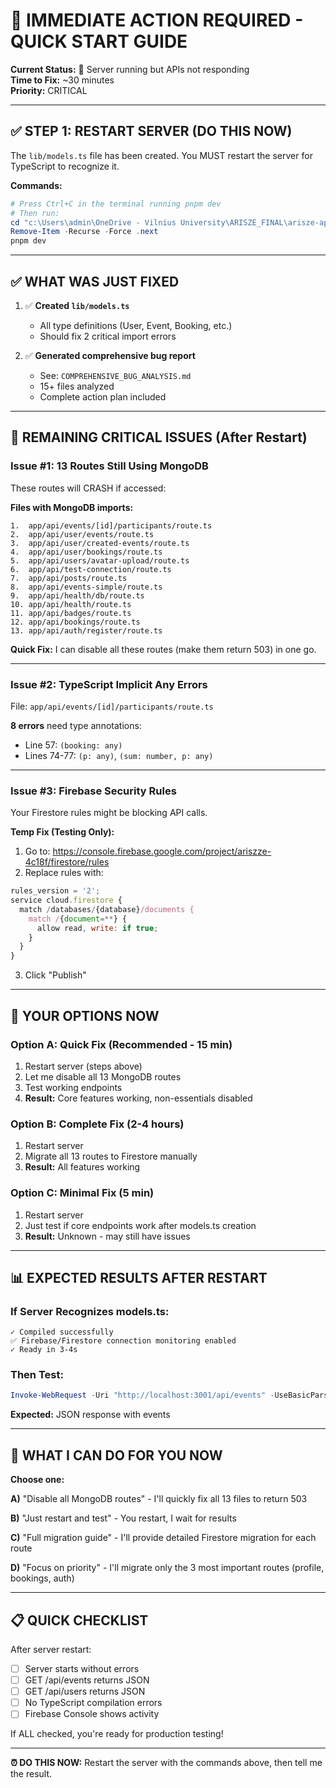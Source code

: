 # 🚨 IMMEDIATE ACTION REQUIRED - QUICK START GUIDE

**Current Status:** 🔴 Server running but APIs not responding  
**Time to Fix:** ~30 minutes  
**Priority:** CRITICAL

---

## ✅ STEP 1: RESTART SERVER (DO THIS NOW)

The `lib/models.ts` file has been created. You MUST restart the server for TypeScript to recognize it.

**Commands:**
```powershell
# Press Ctrl+C in the terminal running pnpm dev
# Then run:
cd "c:\Users\admin\OneDrive - Vilnius University\ARISZE_FINAL\arisze-app"
Remove-Item -Recurse -Force .next
pnpm dev
```

---

## ✅ WHAT WAS JUST FIXED

1. ✅ **Created `lib/models.ts`**
   - All type definitions (User, Event, Booking, etc.)
   - Should fix 2 critical import errors
   
2. ✅ **Generated comprehensive bug report**
   - See: `COMPREHENSIVE_BUG_ANALYSIS.md`
   - 15+ files analyzed
   - Complete action plan included

---

## 🔴 REMAINING CRITICAL ISSUES (After Restart)

### Issue #1: 13 Routes Still Using MongoDB
These routes will CRASH if accessed:

**Files with MongoDB imports:**
```
1.  app/api/events/[id]/participants/route.ts
2.  app/api/user/events/route.ts
3.  app/api/user/created-events/route.ts
4.  app/api/user/bookings/route.ts
5.  app/api/users/avatar-upload/route.ts
6.  app/api/test-connection/route.ts
7.  app/api/posts/route.ts
8.  app/api/events-simple/route.ts
9.  app/api/health/db/route.ts
10. app/api/health/route.ts
11. app/api/badges/route.ts
12. app/api/bookings/route.ts
13. app/api/auth/register/route.ts
```

**Quick Fix:** I can disable all these routes (make them return 503) in one go.

---

### Issue #2: TypeScript Implicit Any Errors
File: `app/api/events/[id]/participants/route.ts`

**8 errors** need type annotations:
- Line 57: `(booking: any)`
- Lines 74-77: `(p: any)`, `(sum: number, p: any)`

---

### Issue #3: Firebase Security Rules
Your Firestore rules might be blocking API calls.

**Temp Fix (Testing Only):**
1. Go to: https://console.firebase.google.com/project/ariszze-4c18f/firestore/rules
2. Replace rules with:
```javascript
rules_version = '2';
service cloud.firestore {
  match /databases/{database}/documents {
    match /{document=**} {
      allow read, write: if true;
    }
  }
}
```
3. Click "Publish"

---

## 🎯 YOUR OPTIONS NOW

### Option A: Quick Fix (Recommended - 15 min)
1. Restart server (steps above)
2. Let me disable all 13 MongoDB routes
3. Test working endpoints
4. **Result:** Core features working, non-essentials disabled

### Option B: Complete Fix (2-4 hours)
1. Restart server
2. Migrate all 13 routes to Firestore manually
3. **Result:** All features working

### Option C: Minimal Fix (5 min)
1. Restart server  
2. Just test if core endpoints work after models.ts creation
3. **Result:** Unknown - may still have issues

---

## 📊 EXPECTED RESULTS AFTER RESTART

### If Server Recognizes models.ts:
```
✓ Compiled successfully
✅ Firebase/Firestore connection monitoring enabled
✓ Ready in 3-4s
```

### Then Test:
```powershell
Invoke-WebRequest -Uri "http://localhost:3001/api/events" -UseBasicParsing
```

**Expected:** JSON response with events

---

## 🚀 WHAT I CAN DO FOR YOU NOW

**Choose one:**

**A)** "Disable all MongoDB routes" - I'll quickly fix all 13 files to return 503

**B)** "Just restart and test" - You restart, I wait for results

**C)** "Full migration guide" - I'll provide detailed Firestore migration for each route

**D)** "Focus on priority" - I'll migrate only the 3 most important routes (profile, bookings, auth)

---

## 📋 QUICK CHECKLIST

After server restart:
- [ ] Server starts without errors
- [ ] GET /api/events returns JSON
- [ ] GET /api/users returns JSON  
- [ ] No TypeScript compilation errors
- [ ] Firebase Console shows activity

If ALL checked, you're ready for production testing!

---

**⏰ DO THIS NOW:** Restart the server with the commands above, then tell me the result.
